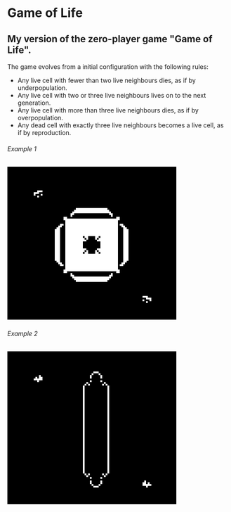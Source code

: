 # Game of Life
## My version of the zero-player game "Game of Life".

The game evolves from a initial configuration with the following rules:
- Any live cell with fewer than two live neighbours dies, as if by underpopulation.
- Any live cell with two or three live neighbours lives on to the next generation.
- Any live cell with more than three live neighbours dies, as if by overpopulation.
- Any dead cell with exactly three live neighbours becomes a live cell, as if by reproduction.

###### Example 1
![Example 1](https://github.com/RasmusAgergaard/GameofLife/blob/master/Images/life1.gif)

###### Example 2
![Example 1](https://github.com/RasmusAgergaard/GameofLife/blob/master/Images/life2.gif)
